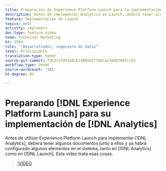 ```yaml
---
title: Preparación de Experience Platform Launch para la implementación de Analytics
description: Antes de implementar Analytics en Launch, deberá tener algunos documentos junto a ellos y habrá querido configurar algunos elementos en el sistema, tanto en Analytics como en Launch. Este video trata esas cosas.
feature: Implementación de Launch
topics: null
activity: implement
doc-type: feature video
team: Technical Marketing
kt: 3584
role: '"Desarrollador, ingeniero de datos"'
level: Principiante
translation-type: tm+mt
source-git-commit: f3b3fa7d91b0cb21005b57768ca23ed6700fcc03
workflow-type: tm+mt
source-wordcount: '101'
ht-degree: 0%

---
```



# Preparando [!DNL Experience Platform Launch] para su implementación de [!DNL Analytics]

Antes de utilizar Experience Platform Launch para implementar [!DNL Analytics], deberá tener algunos documentos junto a ellos y ya habrá configurado algunos elementos en el sistema, tanto en [!DNL Analytics] como en [!DNL Launch]. Este video trata esas cosas.

>[!VIDEO](https://video.tv.adobe.com/v/28752/?quality=12)
